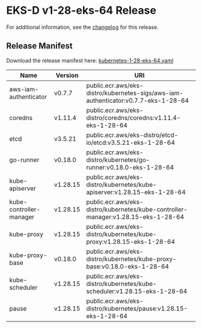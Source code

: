 # EKS-D v1-28-eks-64 Release

For additional information, see the [changelog](CHANGELOG-v1-28-eks-64.md) for this release.

## Release Manifest

Download the release manifest here: [kubernetes-1-28-eks-64.yaml](https://distro.eks.amazonaws.com/kubernetes-1-28/kubernetes-1-28-eks-64.yaml)

| Name | Version | URI |
|------|---------|-----|
| aws-iam-authenticator | v0.7.7 | public.ecr.aws/eks-distro/kubernetes-sigs/aws-iam-authenticator:v0.7.7-eks-1-28-64 |
| coredns | v1.11.4 | public.ecr.aws/eks-distro/coredns/coredns:v1.11.4-eks-1-28-64 |
| etcd | v3.5.21 | public.ecr.aws/eks-distro/etcd-io/etcd:v3.5.21-eks-1-28-64 |
| go-runner | v0.18.0 | public.ecr.aws/eks-distro/kubernetes/go-runner:v0.18.0-eks-1-28-64 |
| kube-apiserver | v1.28.15 | public.ecr.aws/eks-distro/kubernetes/kube-apiserver:v1.28.15-eks-1-28-64 |
| kube-controller-manager | v1.28.15 | public.ecr.aws/eks-distro/kubernetes/kube-controller-manager:v1.28.15-eks-1-28-64 |
| kube-proxy | v1.28.15 | public.ecr.aws/eks-distro/kubernetes/kube-proxy:v1.28.15-eks-1-28-64 |
| kube-proxy-base | v0.18.0 | public.ecr.aws/eks-distro/kubernetes/kube-proxy-base:v0.18.0-eks-1-28-64 |
| kube-scheduler | v1.28.15 | public.ecr.aws/eks-distro/kubernetes/kube-scheduler:v1.28.15-eks-1-28-64 |
| pause | v1.28.15 | public.ecr.aws/eks-distro/kubernetes/pause:v1.28.15-eks-1-28-64 |
